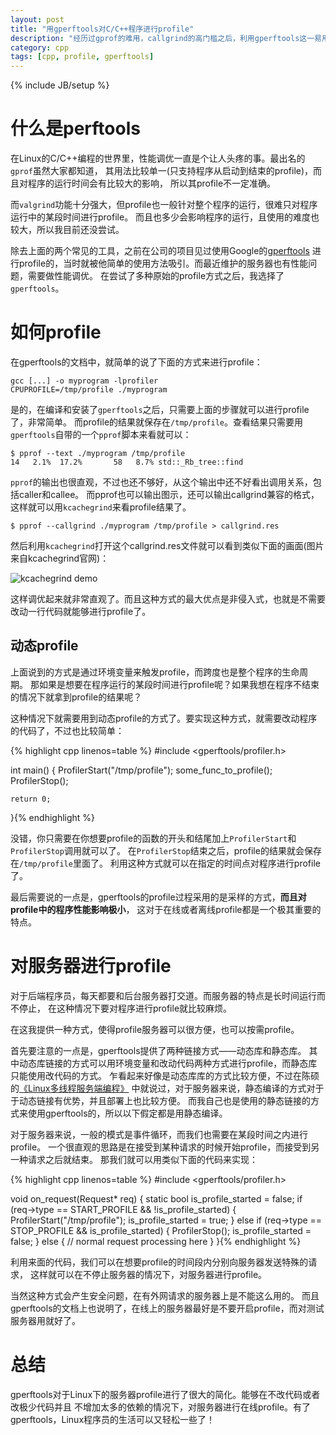 ```yaml
---
layout: post
title: "用gperftools对C/C++程序进行profile"
description: "经历过gprof的难用，callgrind的高门槛之后，利用gperftools这一易用且低门槛的profiler对C++程序进行性能调优真是太爽了！"
category: cpp
tags: [cpp, profile, gperftools]
---
```

{% include JB/setup %}


# 什么是perftools

在Linux的C/C++编程的世界里，性能调优一直是个让人头疼的事。最出名的`gprof`虽然大家都知道，
其用法比较单一(只支持程序从启动到结束的profile)，而且对程序的运行时间会有比较大的影响，
所以其profile不一定准确。

而`valgrind`功能十分强大，但profile也一般针对整个程序的运行，很难只对程序运行中的某段时间进行profile。
而且也多少会影响程序的运行，且使用的难度也较大，所以我目前还没尝试。

除去上面的两个常见的工具，之前在公司的项目见过使用Google的[gperftools](https://code.google.com/p/gperftools/)
进行profile的，当时就被他简单的使用方法吸引。而最近维护的服务器也有性能问题，需要做性能调优。
在尝试了多种原始的profile方式之后，我选择了`gperftools`。

# 如何profile

在gperftools的文档中，就简单的说了下面的方式来进行profile：

    gcc [...] -o myprogram -lprofiler
    CPUPROFILE=/tmp/profile ./myprogram

是的，在编译和安装了`gperftools`之后，只需要上面的步骤就可以进行profile了，非常简单。
而profile的结果就保存在`/tmp/profile`。查看结果只需要用`gperftools`自带的一个`pprof`脚本来看就可以：

    $ pprof --text ./myprogram /tmp/profile
    14   2.1%  17.2%       58   8.7% std::_Rb_tree::find

`pprof`的输出也很直观，不过也还不够好，从这个输出中还不好看出调用关系，包括caller和callee。
而pprof也可以输出图示，还可以输出callgrind兼容的格式，这样就可以用`kcachegrind`来看profile结果了。

    $ pprof --callgrind ./myprogram /tmp/profile > callgrind.res

然后利用`kcachegrind`打开这个callgrind.res文件就可以看到类似下面的画面(图片来自kcachegrind官网)：

![kcachegrind demo](http://kcachegrind.sourceforge.net/html/pics/KcgShot1.png)

这样调优起来就非常直观了。而且这种方式的最大优点是非侵入式，也就是不需要改动一行代码就能够进行profile了。

## 动态profile

上面说到的方式是通过环境变量来触发profile，而跨度也是整个程序的生命周期。
那如果是想要在程序运行的某段时间进行profile呢？如果我想在程序不结束的情况下就拿到profile的结果呢？

这种情况下就需要用到动态profile的方式了。要实现这种方式，就需要改动程序的代码了，不过也比较简单：

{% highlight cpp linenos=table %}
#include <gperftools/profiler.h>

int main()
{
    ProfilerStart("/tmp/profile");
    some_func_to_profile();
    ProfilerStop();
    
    return 0;
}{% endhighlight %}

没错，你只需要在你想要profile的函数的开头和结尾加上`ProfilerStart`和`ProfilerStop`调用就可以了。
在`ProfilerStop`结束之后，profile的结果就会保存在`/tmp/profile`里面了。
利用这种方式就可以在指定的时间点对程序进行profile了。

最后需要说的一点是，gperftools的profile过程采用的是采样的方式，**而且对profile中的程序性能影响极小**，
这对于在线或者离线profile都是一个极其重要的特点。

# 对服务器进行profile

对于后端程序员，每天都要和后台服务器打交道。而服务器的特点是长时间运行而不停止，
在这种情况下要对程序进行profile就比较麻烦。

在这我提供一种方式，使得profile服务器可以很方便，也可以按需profile。

首先要注意的一点是，gperftools提供了两种链接方式——动态库和静态库。
其中动态库链接的方式可以用环境变量和改动代码两种方式进行profile，而静态库只能使用改代码的方式。
乍看起来好像是动态库库的方式比较方便，不过在陈硕的[《Linux多线程服务端编程》](http://book.douban.com/subject/20471211/)
中就说过，对于服务器来说，静态编译的方式对于于动态链接有优势，并且部署上也比较方便。
而我自己也是使用的静态链接的方式来使用gperftools的，所以以下假定都是用静态编译。

对于服务器来说，一般的模式是事件循环，而我们也需要在某段时间之内进行profile。
一个很直观的思路是在接受到某种请求的时候开始profile，而接受到另一种请求之后就结束。
那我们就可以用类似下面的代码来实现：

{% highlight cpp linenos=table %}
#include <gperftools/profiler.h>

void on_request(Request* req)
{
    static bool is_profile_started = false;
    if (req->type == START_PROFILE && !is_profile_started)
    {
        ProfilerStart("/tmp/profile");
        is_profile_started = true;
    }
    else if (req->type == STOP_PROFILE && is_profile_started)
    {
        ProfilerStop();
        is_profile_started = false;
    }
    else
    {
        // normal request processing here
    }
}{% endhighlight %}

利用来面的代码，我们可以在想要profile的时间段内分别向服务器发送特殊的请求，
这样就可以在不停止服务器的情况下，对服务器进行profile。

当然这种方式会产生安全问题，在有外网请求的服务器上是不能这么用的。
而且gperftools的文档上也说明了，在线上的服务器最好是不要开启profile，而对测试服务器用就好了。

# 总结

gperftools对于Linux下的服务器profile进行了很大的简化。能够在不改代码或者改极少代码并且
不增加太多的依赖的情况下，对服务器进行在线profile。有了gperftools，Linux程序员的生活可以又轻松一些了！
